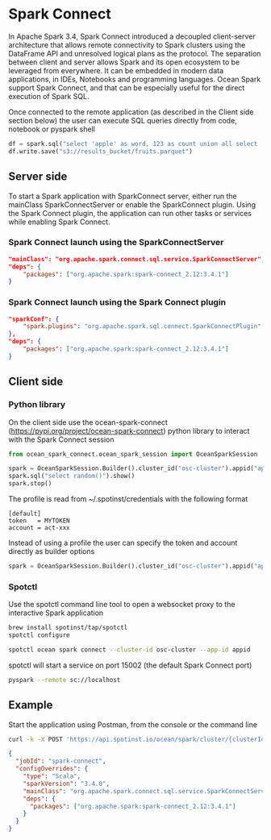 # Spark Connect

In Apache Spark 3.4, Spark Connect introduced a decoupled client-server architecture that allows remote connectivity to Spark clusters using the DataFrame API and unresolved logical plans as the protocol. The separation between client and server allows Spark and its open ecosystem to be leveraged from everywhere. It can be embedded in modern data applications, in IDEs, Notebooks and programming languages. Ocean Spark support Spark Connect, and that can be especially useful for the direct execution of Spark SQL.

Once connected to the remote application (as described in the Client side section below) the user can execute SQL queries directly from code, notebook or pyspark shell

```Python
df = spark.sql("select 'apple' as word, 123 as count union all select 'orange' as word, 456 as count")
df.write.save("s3://results_bucket/fruits.parquet")
```

## Server side

To start a Spark application with SparkConnect server, either run the mainClass SparkConnectServer or enable the SparkConnect plugin. Using the Spark Connect plugin, the application can run other tasks or services while enabling Spark Connect.

### Spark Connect launch using the SparkConnectServer

```json
"mainClass": "org.apache.spark.connect.sql.service.SparkConnectServer",
"deps": {
    "packages": ["org.apache.spark:spark-connect_2.12:3.4.1"]
}
```

### Spark Connect launch using the Spark Connect plugin

```json
"sparkConf": {
    "spark.plugins": "org.apache.spark.sql.connect.SparkConnectPlugin"
},
"deps": {
    "packages": ["org.apache.spark:spark-connect_2.12:3.4.1"]
}
```

## Client side

### Python library

On the client side use the ocean-spark-connect (https://pypi.org/project/ocean-spark-connect) python library to interact with the Spark Connect session

```python
from ocean_spark_connect.ocean_spark_session import OceanSparkSession

spark = OceanSparkSession.Builder().cluster_id("osc-cluster").appid("appid").profile("default").getOrCreate()
spark.sql("select random()").show()
spark.stop()
```

The profile is read from ~/.spotinst/credentials with the following format

```
[default]
token   = MYTOKEN
account = act-xxx
```

Instead of using a profile the user can specify the token and account directly as builder options

```python
spark = OceanSparkSession.Builder().cluster_id("osc-cluster").appid("appid").account("acc-xxx").token("MYTOKEN")
```

### Spotctl

Use the spotctl command line tool to open a websocket proxy to the interactive Spark application

```sh
brew install spotinst/tap/spotctl
spotctl configure
```

```sh
spotctl ocean spark connect --cluster-id osc-cluster --app-id appid
```

spotctl will start a service on port 15002 (the default Spark Connect port)

```sh
pyspark --remote sc://localhost
```

## Example

Start the application using Postman, from the console or the command line

```sh
curl -k -X POST 'https://api.spotinst.io/ocean/spark/cluster/{clusterId}/app?accountId={accountId}' -H 'Content-Type: application/json' -H 'Authorization: Bearer {token}' -d '
```

```json
{
  "jobId": "spark-connect",
  "configOverrides": {
    "type": "Scala",
    "sparkVersion": "3.4.0",
    "mainClass": "org.apache.spark.connect.sql.service.SparkConnectServer",
    "deps": {
      "packages": ["org.apache.spark:spark-connect_2.12:3.4.1"]
    }
  }
}
```
